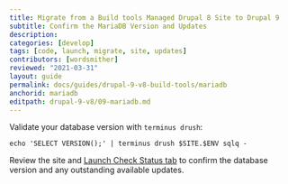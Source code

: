 ```yaml
---
title: Migrate from a Build tools Managed Drupal 8 Site to Drupal 9
subtitle: Confirm the MariaDB Version and Updates
description: 
categories: [develop]
tags: [code, launch, migrate, site, updates]
contributors: [wordsmither]
reviewed: "2021-03-31"
layout: guide
permalink: docs/guides/drupal-9-v8-build-tools/mariadb
anchorid: mariadb
editpath: drupal-9-v8/09-mariadb.md
---
```



Validate your database version with `terminus drush`:

```bash{promptUser: user}
echo 'SELECT VERSION();' | terminus drush $SITE.$ENV sqlq -
```

Review the site and [Launch Check Status tab](/drupal-launch-check) to confirm the database version and any outstanding available updates.
